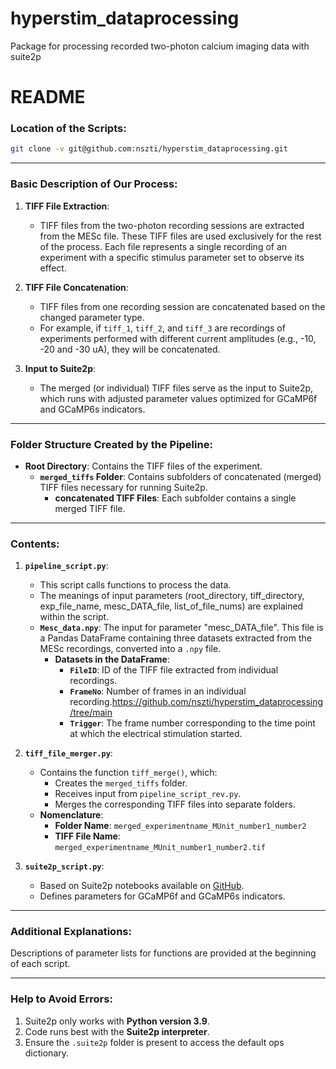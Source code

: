 # hyperstim_dataprocessing
Package for processing recorded two-photon calcium imaging data with suite2p



# README

### Location of the Scripts:
```bash
git clone -v git@github.com:nszti/hyperstim_dataprocessing.git
```

---

### Basic Description of Our Process:
1. **TIFF File Extraction**: 
   - TIFF files from the two-photon recording sessions are extracted from the MESc file. These TIFF files are used exclusively for the rest of the process. Each file represents a single recording of an experiment with a specific stimulus parameter set to observe its effect.

2. **TIFF File Concatenation**: 
   - TIFF files from one recording session are concatenated based on the changed parameter type.
   - For example, if `tiff_1`, `tiff_2`, and `tiff_3` are recordings of experiments performed with different current amplitudes (e.g., -10, -20 and -30 uA), they will be concatenated.

3. **Input to Suite2p**:
   - The merged (or individual) TIFF files serve as the input to Suite2p, which runs with adjusted parameter values optimized for GCaMP6f and GCaMP6s indicators.

---

### Folder Structure Created by the Pipeline:
- **Root Directory**: Contains the TIFF files of the experiment.
  - **`merged_tiffs` Folder**: Contains subfolders of concatenated (merged) TIFF files necessary for running Suite2p.
    - **concatenated TIFF Files**: Each subfolder contains a single merged TIFF file.

---

### Contents:
1. **`pipeline_script.py`**:
   - This script calls functions to process the data.
   - The meanings of input parameters (root_directory, tiff_directory, exp_file_name, mesc_DATA_file, list_of_file_nums) are explained within the script.
   - **`Mesc_data.npy`**: The input for parameter "mesc_DATA_file". This file is a Pandas DataFrame containing three datasets extracted from the MESc recordings, converted into a `.npy` file.
     - **Datasets in the DataFrame**:
       - **`FileID`**: ID of the TIFF file extracted from individual recordings.
       - **`FrameNo`**: Number of frames in an individual recording.https://github.com/nszti/hyperstim_dataprocessing/tree/main
       - **`Trigger`**: The frame number corresponding to the time point at which the electrical stimulation started.

2. **`tiff_file_merger.py`**:
   - Contains the function `tiff_merge()`, which:
     - Creates the `merged_tiffs` folder.
     - Receives input from `pipeline_script_rev.py`.
     - Merges the corresponding TIFF files into separate folders.
   - **Nomenclature**:
     - **Folder Name**: `merged_experimentname_MUnit_number1_number2`
     - **TIFF File Name**: `merged_experimentname_MUnit_number1_number2.tif`

3. **`suite2p_script.py`**:
   - Based on Suite2p notebooks available on [GitHub](https://github.com/MouseLand/suite2p.git).
   - Defines parameters for GCaMP6f and GCaMP6s indicators.

---

### Additional Explanations:
Descriptions of parameter lists for functions are provided at the beginning of each script.

---

### Help to Avoid Errors:
1. Suite2p only works with **Python version 3.9**.
2. Code runs best with the **Suite2p interpreter**.
3. Ensure the `.suite2p` folder is present to access the default ops dictionary.
